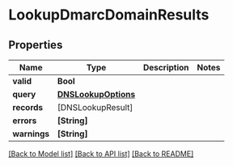 # LookupDmarcDomainResults

## Properties
Name | Type | Description | Notes
------------ | ------------- | ------------- | -------------
**valid** | **Bool** |  | 
**query** | [**DNSLookupOptions**](DNSLookupOptions) |  | 
**records** | [DNSLookupResult] |  | 
**errors** | **[String]** |  | 
**warnings** | **[String]** |  | 

[[Back to Model list]](../README#documentation-for-models) [[Back to API list]](../README#documentation-for-api-endpoints) [[Back to README]](../README)


